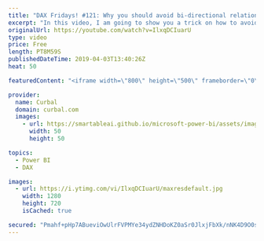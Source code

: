 ```yaml
---
title: "DAX Fridays! #121: Why you should avoid bi-directional relationships"
excerpt: "In this video, I am going to show you a trick on how to avoid bidirectional relationships in your model, even when you are a beginner.   Link to many-to many video: https://www.youtube.com/watch?v=NdrrjkvH2zo Link to how to avoid birectional relationships: https://www.youtube.com/watch?v=VDTSZJRw6r0"
originalUrl: https://youtube.com/watch?v=IlxqDCIuarU
type: video
price: Free
length: PT8M59S
publishedDateTime: 2019-04-03T13:40:26Z
heat: 50

featuredContent: "<iframe width=\"800\" height=\"500\" frameborder=\"0\" src=\"https://www.youtube.com/embed/IlxqDCIuarU\" allow=\"accelerometer; autoplay; encrypted-media; gyroscope; picture-in-picture\" allowfullscreen></iframe>"

provider:
  name: Curbal
  domain: curbal.com
  images:
    - url: https://smartableai.github.io/microsoft-power-bi/assets/images/organizations/curbal.com-50x50.jpg
      width: 50
      height: 50

topics:
  - Power BI
  - DAX

images:
  - url: https://i.ytimg.com/vi/IlxqDCIuarU/maxresdefault.jpg
    width: 1280
    height: 720
    isCached: true

secured: "Pmahf+pHp7ABueviOwUlrFVPMYe34ydZNHDoKZ0aSr0JlxjFbXk/nNK4D9O0sebND5iQcWpPgMcAFmsyyksoNG5LGFvjx7FfR8t8ZwQAdFGsH4hzStsG0d7hEACi+O7+YTjxtpS2ddODg5hu10uHRs8EklHYVfCZnznMiaT9wFcJdtidTmv6LTceLoqiMw6p0OuXlqPj7CGf8/GdnNm48D/8NC1gPKt7WReC5xD1KPEegtoj1TKTAUgtwA1L26dtw02dmgl1klrPSbX9tHEl/grJk1xluaaXDfZEmHQd46fJBIaAbNPx0H6ZgYCkR3E1fgRs9WSlc7ueYWRhBisFEDFCf1zVpEKbdlYvjz1Nl/uA+wfo434HUhDRIM3QCIbF8qaHjLTuW5T6WZY+tcmp5sEHDv1BZlYhkJ4VEjv+fI0=;o3xPU+41IxrzerauWCEAcQ=="
---
```


